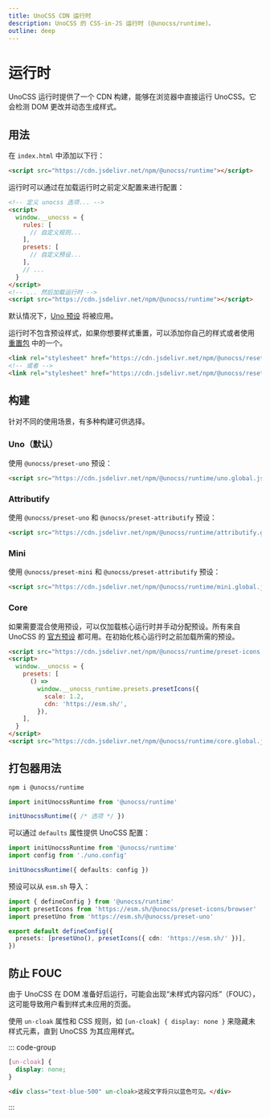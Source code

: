 ```yaml
---
title: UnoCSS CDN 运行时
description: UnoCSS 的 CSS-in-JS 运行时 (@unocss/runtime)。
outline: deep
---
```


# 运行时

UnoCSS 运行时提供了一个 CDN 构建，能够在浏览器中直接运行 UnoCSS。它会检测 DOM 更改并动态生成样式。

## 用法

在 `index.html` 中添加以下行：

```html [index.html]
<script src="https://cdn.jsdelivr.net/npm/@unocss/runtime"></script>
```

运行时可以通过在加载运行时之前定义配置来进行配置：

```html
<!-- 定义 unocss 选项... -->
<script>
  window.__unocss = {
    rules: [
      // 自定义规则...
    ],
    presets: [
      // 自定义预设...
    ],
    // ...
  }
</script>
<!-- ... 然后加载运行时 -->
<script src="https://cdn.jsdelivr.net/npm/@unocss/runtime"></script>
```

默认情况下，[Uno 预设](/presets/uno) 将被应用。

运行时不包含预设样式，如果你想要样式重置，可以添加你自己的样式或者使用 [重置包](/guide/style-reset) 中的一个。

```html
<link rel="stylesheet" href="https://cdn.jsdelivr.net/npm/@unocss/reset/normalize.min.css" />
<!-- 或者 -->
<link rel="stylesheet" href="https://cdn.jsdelivr.net/npm/@unocss/reset/tailwind.min.css" />
```

## 构建

针对不同的使用场景，有多种构建可供选择。

### Uno（默认）

使用 `@unocss/preset-uno` 预设：

```html
<script src="https://cdn.jsdelivr.net/npm/@unocss/runtime/uno.global.js"></script>
```

### Attributify

使用 `@unocss/preset-uno` 和 `@unocss/preset-attributify` 预设：

```html
<script src="https://cdn.jsdelivr.net/npm/@unocss/runtime/attributify.global.js"></script>
```

### Mini

使用 `@unocss/preset-mini` 和 `@unocss/preset-attributify` 预设：

```html
<script src="https://cdn.jsdelivr.net/npm/@unocss/runtime/mini.global.js"></script>
```

### Core

如果需要混合使用预设，可以仅加载核心运行时并手动分配预设。所有来自 UnoCSS 的 [官方预设](/presets/#presets) 都可用。在初始化核心运行时之前加载所需的预设。

```html
<script src="https://cdn.jsdelivr.net/npm/@unocss/runtime/preset-icons.global.js"></script>
<script>
  window.__unocss = {
    presets: [
      () =>
        window.__unocss_runtime.presets.presetIcons({
          scale: 1.2,
          cdn: 'https://esm.sh/',
        }),
    ],
  }
</script>
<script src="https://cdn.jsdelivr.net/npm/@unocss/runtime/core.global.js"></script>
```

## 打包器用法

```bash
npm i @unocss/runtime
```

```ts
import initUnocssRuntime from '@unocss/runtime'

initUnocssRuntime({ /* 选项 */ })
```

可以通过 `defaults` 属性提供 UnoCSS 配置：

```ts
import initUnocssRuntime from '@unocss/runtime'
import config from './uno.config'

initUnocssRuntime({ defaults: config })
```

预设可以从 `esm.sh` 导入：

```ts
import { defineConfig } from '@unocss/runtime'
import presetIcons from 'https://esm.sh/@unocss/preset-icons/browser'
import presetUno from 'https://esm.sh/@unocss/preset-uno'

export default defineConfig({
  presets: [presetUno(), presetIcons({ cdn: 'https://esm.sh/' })],
})
```

## 防止 FOUC

由于 UnoCSS 在 DOM 准备好后运行，可能会出现“未样式内容闪烁”（FOUC），这可能导致用户看到样式未应用的页面。

使用 `un-cloak` 属性和 CSS 规则，如 `[un-cloak] { display: none }` 来隐藏未样式元素，直到 UnoCSS 为其应用样式。

::: code-group

```css
[un-cloak] {
  display: none;
}
```

```html
<div class="text-blue-500" un-cloak>这段文字将只以蓝色可见。</div>
```

:::
